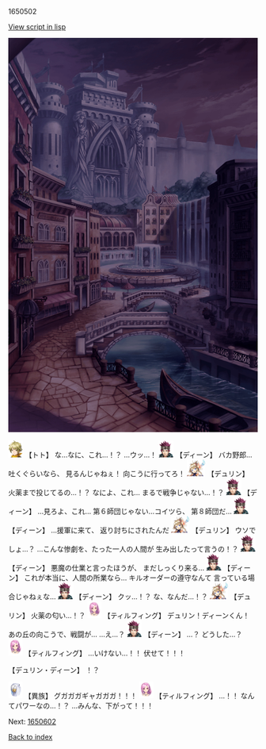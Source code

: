 1650502

[View script in lisp](../scripts/1650502.txt)

![006_town_TotalEclipse.png](../images/backgrounds/006_town_TotalEclipse.png)

<img src="../images/units/4.png" alt="4.png" height="34"/>
【トト】
な…なに、これ…！？
…ウッ…！

<img src="../images/units/6.png" alt="6.png" height="34"/>
【ディーン】
バカ野郎…吐くぐらいなら、
見るんじゃねぇ！
向こうに行ってろ！

<img src="../images/units/0.png" alt="0.png" height="34"/>
【デュリン】
火薬まで投じてるの…！？
なによ、これ…
まるで戦争じゃない…！？

<img src="../images/units/6.png" alt="6.png" height="34"/>
【ディーン】
…見ろよ、これ…
第６師団じゃない…コイツら、
第８師団だ…

<img src="../images/units/6.png" alt="6.png" height="34"/>
【ディーン】
…援軍に来て、
返り討ちにされたんだ

<img src="../images/units/0.png" alt="0.png" height="34"/>
【デュリン】
ウソでしょ…？
…こんな惨劇を、たった一人の人間が
生み出したって言うの！？

<img src="../images/units/6.png" alt="6.png" height="34"/>
【ディーン】
悪魔の仕業と言ったほうが、
まだしっくり来る…

<img src="../images/units/6.png" alt="6.png" height="34"/>
【ディーン】
これが本当に、人間の所業なら…
キルオーダーの遵守なんて
言っている場合じゃねぇな…

<img src="../images/units/6.png" alt="6.png" height="34"/>
【ディーン】
クッ…！？
な、なんだ…！？

<img src="../images/units/0.png" alt="0.png" height="34"/>
【デュリン】
火薬の匂い…！？

<img src="../images/units/101411.png" alt="101411.png" height="34"/>
【ティルフィング】
デュリン！ディーンくん！
あの丘の向こうで、戦闘が…
…え…？

<img src="../images/units/6.png" alt="6.png" height="34"/>
【ディーン】
…？
どうした…？

<img src="../images/units/101411.png" alt="101411.png" height="34"/>
【ティルフィング】
…いけない…！！
伏せて！！！

【デュリン・ディーン】
！？

<img src="../images/units/810004.png" alt="810004.png" height="34"/>
【異族】
グガガガギャガガガ！！！

<img src="../images/units/101411.png" alt="101411.png" height="34"/>
【ティルフィング】
…！！
なんてパワーなの…！？
…みんな、下がって！！！

Next: [1650602](1650602.md)

[Back to index](index.md)
